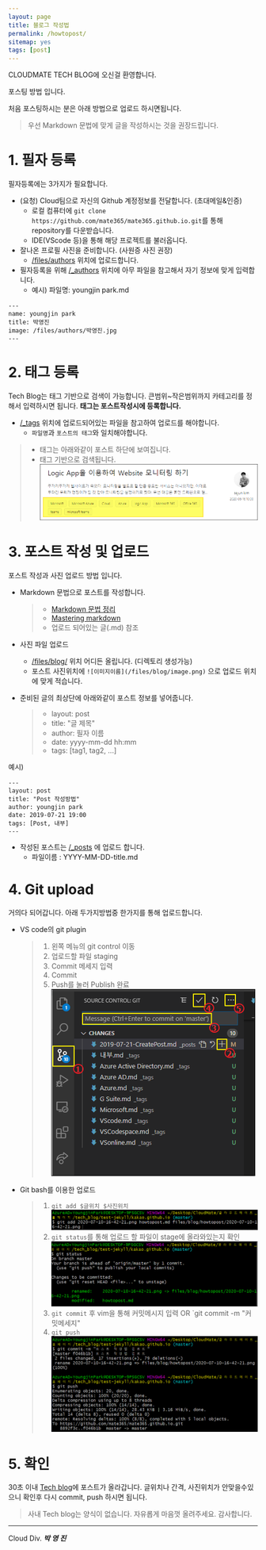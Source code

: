 ```yaml
---
layout: page
title: 블로그 작성법
permalink: /howtopost/
sitemap: yes
tags: [post]
---
```


CLOUDMATE TECH BLOG에 오신걸 환영합니다.

포스팅 방법 입니다.

처음 포스팅하시는 분은 아래 방법으로 업로드 하시면됩니다.

> 우선 Markdown 문법에 맞게 글을 작성하시는 것을 권장드립니다.

# 1. 필자 등록
필자등록에는 3가지가 필요합니다.

- (요청) Cloud팀으로 자신의 Github 계정정보를 전달합니다. (초대메일&인증)
  - 로컬 컴퓨터에 `git clone https://github.com/mate365/mate365.github.io.git`를 통해 repository를 다운받습니다.
  - IDE(VScode 등)을 통해 해당 프로젝트를 불러옵니다.
- 잘나온 프로필 사진을 준비합니다. (사원증 사진 권장)
  - [/files/authors](https://github.com/mate365/mate365.github.io/tree/master/files/authors) 위치에 업로드합니다.
- 필자등록을 위해 [/_authors](https://github.com/mate365/mate365.github.io/tree/master/_authors) 위치에 아무 파일을 참고해서 자기 정보에 맞게 입력합니다.
  - 예시)  파일명: youngjin park.md

```
---
name: youngjin park
title: 박영진
image: /files/authors/박영진.jpg
---

```

# 2. 태그 등록
Tech Blog는 태그 기반으로 검색이 가능합니다. 큰범위~작은범위까지 카테고리를 정해서 입력하시면 됩니다. **태그는 포스트작성시에 등록합니다.**

- [/_tags](https://github.com/mate365/mate365.github.io/tree/master/_tags) 위치에 업로드되어있는 파일을 참고하여 업로드를 해야합니다.
  - `파일명`과 `포스트의 태그`와 일치해야합니다.
> - 태그는 아래와같이 포스트 하단에 보여집니다.
> - 태그 기반으로 검색됩니다.  
> ![](/files/blog/howtopost/2020-07-10-16-42-21.png)

# 3. 포스트 작성 및 업로드
포스트 작성과 사진 업로드 방법 입니다.
- Markdown 문법으로 포스트를 작성합니다. 
  > - [Markdown 문법 정리](https://post.naver.com/viewer/postView.nhn?volumeNo=24627214&memberNo=42458017)
  > - [Mastering markdown](https://guides.github.com/features/mastering-markdown/)
  > - 업로드 되어있는 글(.md) 참조

- 사진 파일 업로드
  -  [/files/blog/](https://github.com/mate365/mate365.github.io/tree/master/files/blog/) 위치 어디든 올립니다. (디렉토리 생성가능)
  -  포스트 사진위치에 `![이미지이름](/files/blog/image.png)` 으로 업로드 위치에 맞게 적습니다.

- 준비된 글의 최상단에 아래와같이 포스트 정보를 넣어줍니다.  
  > - layout: post
  > - title: "글 제목"
  > - author: 필자 이름
  > - date: yyyy-mm-dd hh:mm
  > - tags: [tag1, tag2, ...]

예시)
```
---
layout: post
title: "Post 작성방법"
author: youngjin park
date: 2019-07-21 19:00
tags: [Post, 내부]
---
```
- 작성된 포스트는 [/_posts](https://github.com/mate365/mate365.github.io/tree/master/_posts) 에 업로드 합니다.
  - 파일이름 : YYYY-MM-DD-title.md

# 4. Git upload
거의다 되어갑니다. 아래 두가지방법중 한가지를 통해 업로드합니다.

- VS code의 git plugin
  > 1. 왼쪽 메뉴의 git control 이동
  > 2. 업로드할 파일 staging
  > 3. Commit 메세지 입력
  > 4. Commit
  > 5. Push를 눌러 Publish 완료  
  > ![VScode에서업로드방법](/files/blog/postvscode.png) 

- Git bash를 이용한 업로드
  > 1. `git add $글위치 $사진위치`  
  ![](/files/blog/howtopost/2020-07-10-17-34-17.png)
  > 2. `git status`를 통해 업로드 할 파일이 stage에 올라와있는지 확인  
  ![](/files/blog/howtopost/2020-07-10-17-34-43.png)
  > 3. `git commit` 후 vim을 통해 커밋메시지 입력 OR `git commit -m "커밋메세지"  
  > 4. `git push`  
  ![](/files/blog/howtopost/2020-07-10-17-34-59.png)

# 5. 확인
30초 이내 [Tech blog](https://tech.cloudmt.co.kr/)에 포스트가 올라갑니다.
글위치나 간격, 사진위치가 안맞을수있으니 확인후 다시 commit, push 하시면 됩니다.

> 사내 Tech blog는 양식이 없습니다. 자유롭게 마음껏 올려주세요. 감사합니다.

---
Cloud Div. ***박 영 진***






